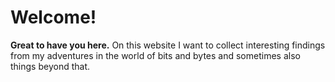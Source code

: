 # Welcome!

**Great to have you here.** On this website I want to collect interesting findings from my adventures in the world of bits and bytes and sometimes also things beyond that.
